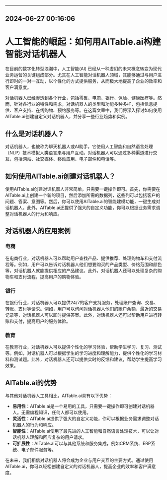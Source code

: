 

---------------------------------------------
2024-06-27 00:16:06
---------------------------------------------

# 人工智能的崛起：如何用AITable.ai构建智能对话机器人

在目前的数字化转型浪潮中，人工智能(AI) 已经从一种虚幻的未来概念转变为现代业务运营的关键组成部分。尤其在人工智能对话机器人领域，其能够通过与用户进行即时的一对一互动，以个性化的方式提供服务，从而极大地提高了企业的效率和客户满意度。

对话机器人已经渗透到各个行业，包括零售、电商、银行、保险、健康医疗等。然而，针对各行业的特性和需求，对话机器人的类型和功能多种多样，包括信息提供、客户支持、在线购物、预约服务等。在这篇文章中，我们将深入探讨如何使用AITable.ai创建自定义对话机器人，并分享一些行业趋势和实例。

## 什么是对话机器人？

对话机器人，也被称为聊天机器人或AI助手，它使用人工智能和自然语言处理（NLP）技术模拟人类语言来与用户互动。对话机器人可以通过多种渠道进行交互，包括网站、社交媒体、移动应用、电子邮件和电话等。

## 如何使用AITable.ai创建对话机器人？

使用AITable.ai创建对话机器人非常简单，只需要一键操作即可。首先，你需要在AITable.ai上创建一个新的项目，然后添加所需的数据列，这些列可以包括客户的问题、答案、意图等。然后，你可以使用AITable.ai的智能建模功能，一键生成对话机器人。此外，AITable.ai还提供了强大的自定义功能，你可以根据业务需求调整对话机器人的行为和响应。

## 对话机器人的应用案例

### 电商

在电商行业，对话机器人可以帮助用户查找产品、提供推荐、处理购物车和支付流程等。例如，用户可以告诉对话机器人他们想要购买的产品类型、价格范围和颜色等，对话机器人就能提供相应的产品建议。此外，对话机器人还可以处理复杂的购物车和支付流程，提高用户的购物体验。

### 银行

在银行行业，对话机器人可以提供24/7的客户支持服务，处理账户查询、交易、转账、支付等请求。例如，用户可以询问对话机器人他们的账户余额、最近的交易记录等，对话机器人可以即时提供答案。此外，对话机器人还可以帮助用户进行转账和支付，提高用户的服务体验。

### 教育

在教育行业，对话机器人可以提供个性化的学习体验，帮助学生学习、复习、测试等。例如，对话机器人可以根据学生的学习进度和理解能力，提供个性化的学习材料和测试题。此外，对话机器人还可以提供实时的反馈和建议，帮助学生提高学习效果。

## AITable.ai的优势

与其他对话机器人工具相比，AITable.ai具有以下优势：

- **易用性**：AITable.ai是一个易用的工具，只需要一键操作即可创建对话机器人。无需编程知识，任何人都可以使用。
- **灵活性**：AITable.ai提供了强大的自定义功能，你可以根据业务需求调整对话机器人的行为和响应。
- **智能性**：AITable.ai使用了最先进的人工智能和自然语言处理技术，可以让对话机器人理解和回应复杂的用户请求。
- **可扩展性**：AITable.ai可以与其他系统和服务集成，例如CRM系统、ERP系统、电子邮件服务等。

在未来，我们相信对话机器人将会成为企业与用户交互的主要方式。通过使用AITable.ai，你可以轻松创建自定义的对话机器人，提高企业的效率和客户满意度。